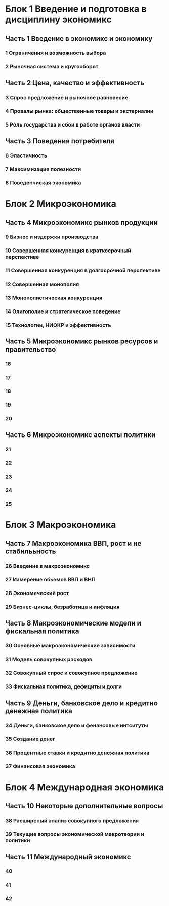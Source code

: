 # Блок 1 Введение и подготовка в дисциплину экономикс
## Часть 1 Введение в экономикс и экономику
### 1 Ограничения и возможность выбора
### 2 Рыночная система и кругооборот
## Часть 2 Цена, качество и эффективность
### 3 Спрос предложение и рыночное равновесие
### 4 Провалы рынка: общественные товары и экстерналии
### 5 Роль государства и сбои в работе органов власти
## Часть 3 Поведения потребителя
### 6 Эластичность
### 7 Максимизация полезности
### 8 Поведенчиская экономика
# Блок 2 Микроэкономика
## Часть 4 Микроэкономикс рынков продукции
### 9 Бизнес и издержки производства
### 10 Совершенная конкуренция в краткосрочный перспективе
### 11 Совершенная конкуренция в долгосрочной перспективе
### 12 Совершенная монополия
### 13 Монополистическая конкуренция
### 14 Олигополие и стратегическое поведение
### 15 Технологии, НИОКР и эффективность
## Часть 5 Микроэкономикс рынков ресурсов и правительство
### 16 
### 17
### 18
### 19
### 20
## Часть 6 Микроэкономикс аспекты политики
### 21
### 22
### 23
### 24
### 25
# Блок 3 Макроэкономика
## Часть 7 Макроэкономика ВВП, рост и не стабилььность
### 26 Введение в макроэкономикс
### 27 Измерение обьемов ВВП и ВНП 
### 28 Экономический рост
### 29 Бизнес-циклы, безработица и инфляция
## Часть 8 Макроэкономические модели и фискальная политика
### 30 Основные макроэкономические зависимости
### 31 Модель совокупных расходов
### 32 Совокупный спрос и совокупное предложение
### 33 Фискальная политика, дефициты и долги
## Часть 9 Деньги, банковское дело и кредитно денежная политика
### 34 Деньги, банковское дело и фенансовые интситуты
### 35 Создание денег
### 36 Процентные ставки и кредитно денежная политика
### 37 Финансовая экономика
# Блок 4 Международная экономика
## Часть 10 Некоторые дополнительные вопросы
### 38 Расширеный анализ совокупного предложения 
### 39 Текущие вопросы экономической макротеории и политики
## Часть 11 Международный экономикс
### 40
### 41
### 42

